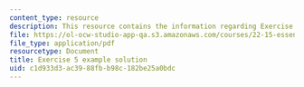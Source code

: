 ```yaml
---
content_type: resource
description: This resource contains the information regarding Exercise 5 example solution.
file: https://ol-ocw-studio-app-qa.s3.amazonaws.com/courses/22-15-essential-numerical-methods-fall-2014/c1d933d3ac3988fbb98c182be25a0bdc_MIT22_15F14_ex05_soln.pdf
file_type: application/pdf
resourcetype: Document
title: Exercise 5 example solution
uid: c1d933d3-ac39-88fb-b98c-182be25a0bdc
---
```

